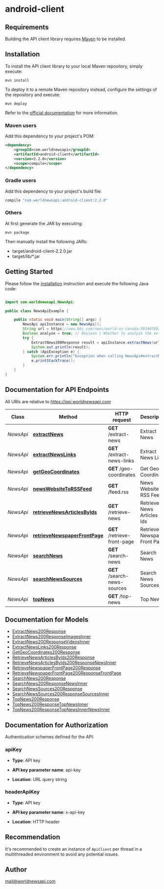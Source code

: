 # android-client

## Requirements

Building the API client library requires [Maven](https://maven.apache.org/) to be installed.

## Installation

To install the API client library to your local Maven repository, simply execute:

```shell
mvn install
```

To deploy it to a remote Maven repository instead, configure the settings of the repository and execute:

```shell
mvn deploy
```

Refer to the [official documentation](https://maven.apache.org/plugins/maven-deploy-plugin/usage.html) for more information.

### Maven users

Add this dependency to your project's POM:

```xml
<dependency>
    <groupId>com.worldnewsapi</groupId>
    <artifactId>android-client</artifactId>
    <version>2.2.0</version>
    <scope>compile</scope>
</dependency>
```

### Gradle users

Add this dependency to your project's build file:

```groovy
compile "com.worldnewsapi:android-client:2.2.0"
```

### Others

At first generate the JAR by executing:

    mvn package

Then manually install the following JARs:

- target/android-client-2.2.0.jar
- target/lib/*.jar

## Getting Started

Please follow the [installation](#installation) instruction and execute the following Java code:

```java

import com.worldnewsapi.NewsApi;

public class NewsApiExample {

    public static void main(String[] args) {
        NewsApi apiInstance = new NewsApi();
        String url = https://www.bbc.com/news/world-us-canada-59340789; // String | The url of the news.
        Boolean analyze = true; // Boolean | Whether to analyze the extracted news (extract entities, detect sentiment etc.)
        try {
            ExtractNews200Response result = apiInstance.extractNews(url, analyze);
            System.out.println(result);
        } catch (ApiException e) {
            System.err.println("Exception when calling NewsApi#extractNews");
            e.printStackTrace();
        }
    }
}

```

## Documentation for API Endpoints

All URIs are relative to *https://api.worldnewsapi.com*

Class | Method | HTTP request | Description
------------ | ------------- | ------------- | -------------
*NewsApi* | [**extractNews**](docs/NewsApi.md#extractNews) | **GET** /extract-news | Extract News
*NewsApi* | [**extractNewsLinks**](docs/NewsApi.md#extractNewsLinks) | **GET** /extract-news-links | Extract News Links
*NewsApi* | [**getGeoCoordinates**](docs/NewsApi.md#getGeoCoordinates) | **GET** /geo-coordinates | Get Geo Coordinates
*NewsApi* | [**newsWebsiteToRSSFeed**](docs/NewsApi.md#newsWebsiteToRSSFeed) | **GET** /feed.rss | News Website to RSS Feed
*NewsApi* | [**retrieveNewsArticlesByIds**](docs/NewsApi.md#retrieveNewsArticlesByIds) | **GET** /retrieve-news | Retrieve News Articles by Ids
*NewsApi* | [**retrieveNewspaperFrontPage**](docs/NewsApi.md#retrieveNewspaperFrontPage) | **GET** /retrieve-front-page | Retrieve Newspaper Front Page
*NewsApi* | [**searchNews**](docs/NewsApi.md#searchNews) | **GET** /search-news | Search News
*NewsApi* | [**searchNewsSources**](docs/NewsApi.md#searchNewsSources) | **GET** /search-news-sources | Search News Sources
*NewsApi* | [**topNews**](docs/NewsApi.md#topNews) | **GET** /top-news | Top News


## Documentation for Models

 - [ExtractNews200Response](docs/ExtractNews200Response.md)
 - [ExtractNews200ResponseImagesInner](docs/ExtractNews200ResponseImagesInner.md)
 - [ExtractNews200ResponseVideosInner](docs/ExtractNews200ResponseVideosInner.md)
 - [ExtractNewsLinks200Response](docs/ExtractNewsLinks200Response.md)
 - [GetGeoCoordinates200Response](docs/GetGeoCoordinates200Response.md)
 - [RetrieveNewsArticlesByIds200Response](docs/RetrieveNewsArticlesByIds200Response.md)
 - [RetrieveNewsArticlesByIds200ResponseNewsInner](docs/RetrieveNewsArticlesByIds200ResponseNewsInner.md)
 - [RetrieveNewspaperFrontPage200Response](docs/RetrieveNewspaperFrontPage200Response.md)
 - [RetrieveNewspaperFrontPage200ResponseFrontPage](docs/RetrieveNewspaperFrontPage200ResponseFrontPage.md)
 - [SearchNews200Response](docs/SearchNews200Response.md)
 - [SearchNews200ResponseNewsInner](docs/SearchNews200ResponseNewsInner.md)
 - [SearchNewsSources200Response](docs/SearchNewsSources200Response.md)
 - [SearchNewsSources200ResponseSourcesInner](docs/SearchNewsSources200ResponseSourcesInner.md)
 - [TopNews200Response](docs/TopNews200Response.md)
 - [TopNews200ResponseTopNewsInner](docs/TopNews200ResponseTopNewsInner.md)
 - [TopNews200ResponseTopNewsInnerNewsInner](docs/TopNews200ResponseTopNewsInnerNewsInner.md)


## Documentation for Authorization

Authentication schemes defined for the API:
### apiKey

- **Type**: API key

- **API key parameter name**: api-key
- **Location**: URL query string

### headerApiKey

- **Type**: API key

- **API key parameter name**: x-api-key
- **Location**: HTTP header


## Recommendation

It's recommended to create an instance of `ApiClient` per thread in a multithreaded environment to avoid any potential issues.

## Author

mail@worldnewsapi.com

